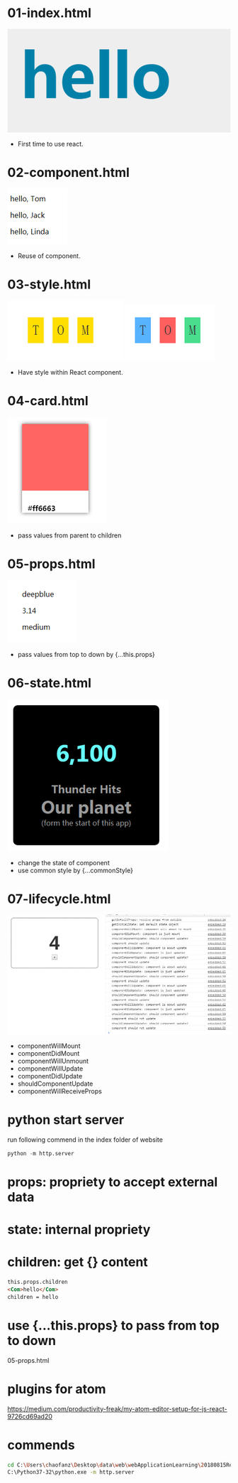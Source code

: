 # 01-index.html
![](assets/markdown-img-paste-20180815201902889.png)
- First time to use react.


# 02-component.html
![](assets/markdown-img-paste-20180815202002690.png)
- Reuse of component.


# 03-style.html
![](assets/markdown-img-paste-20180815202359554.png)
![](assets/markdown-img-paste-20180815202721257.png)
- Have style within React component.


# 04-card.html
![](assets/markdown-img-paste-20180815205153951.png)
- pass values from parent to children


# 05-props.html
![](assets/markdown-img-paste-20180815222728618.png)
- pass values from top to down by {...this.props}


# 06-state.html
![](assets/markdown-img-paste-20180815231257491.png)
- change the state of component
- use common style by {...commonStyle}

# 07-lifecycle.html
![](assets/markdown-img-paste-20180815234205143.png)
- componentWillMount
- componentDidMount
- componentWillUnmount
- componentWillUpdate
- componentDidUpdate
- shouldComponentUpdate
- componentWillReceiveProps




# python start server
run following commend in the index folder of website
```py
python -m http.server
```


# props: propriety to accept external data
# state: internal propriety

# children: get {} content
```html
this.props.children
<Com>hello</Com>
children = hello
```
# use {...this.props} to pass from top to down
05-props.html

# plugins for atom
https://medium.com/productivity-freak/my-atom-editor-setup-for-js-react-9726cd69ad20

# commends
```sh
cd C:\Users\chaofanz\Desktop\data\web\webApplicationLearning\20180815ReactComponent
C:\Python37-32\python.exe -m http.server
```
